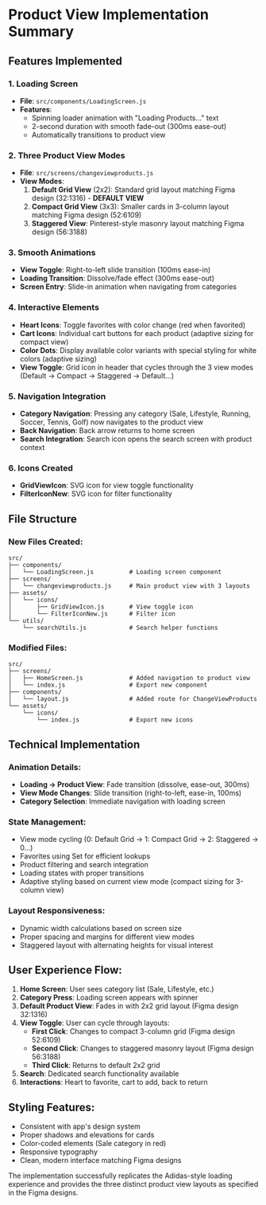 # Product View Implementation Summary

## Features Implemented

### 1. Loading Screen
- **File**: `src/components/LoadingScreen.js`
- **Features**:
  - Spinning loader animation with "Loading Products..." text
  - 2-second duration with smooth fade-out (300ms ease-out)
  - Automatically transitions to product view

### 2. Three Product View Modes
- **File**: `src/screens/changeviewproducts.js`
- **View Modes**:
  1. **Default Grid View** (2x2): Standard grid layout matching Figma design (32:1316) - **DEFAULT VIEW**
  2. **Compact Grid View** (3x3): Smaller cards in 3-column layout matching Figma design (52:6109)
  3. **Staggered View**: Pinterest-style masonry layout matching Figma design (56:3188)

### 3. Smooth Animations
- **View Toggle**: Right-to-left slide transition (100ms ease-in)
- **Loading Transition**: Dissolve/fade effect (300ms ease-out)
- **Screen Entry**: Slide-in animation when navigating from categories

### 4. Interactive Elements
- **Heart Icons**: Toggle favorites with color change (red when favorited)
- **Cart Icons**: Individual cart buttons for each product (adaptive sizing for compact view)
- **Color Dots**: Display available color variants with special styling for white colors (adaptive sizing)
- **View Toggle**: Grid icon in header that cycles through the 3 view modes (Default → Compact → Staggered → Default...)

### 5. Navigation Integration
- **Category Navigation**: Pressing any category (Sale, Lifestyle, Running, Soccer, Tennis, Golf) now navigates to the product view
- **Back Navigation**: Back arrow returns to home screen
- **Search Integration**: Search icon opens the search screen with product context

### 6. Icons Created
- **GridViewIcon**: SVG icon for view toggle functionality
- **FilterIconNew**: SVG icon for filter functionality

## File Structure

### New Files Created:
```
src/
├── components/
│   └── LoadingScreen.js          # Loading screen component
├── screens/
│   └── changeviewproducts.js     # Main product view with 3 layouts
├── assets/
│   └── icons/
│       ├── GridViewIcon.js       # View toggle icon
│       └── FilterIconNew.js      # Filter icon
└── utils/
    └── searchUtils.js            # Search helper functions
```

### Modified Files:
```
src/
├── screens/
│   ├── HomeScreen.js             # Added navigation to product view
│   └── index.js                  # Export new component
├── components/
│   └── layout.js                 # Added route for ChangeViewProducts
└── assets/
    └── icons/
        └── index.js              # Export new icons
```

## Technical Implementation

### Animation Details:
- **Loading → Product View**: Fade transition (dissolve, ease-out, 300ms)
- **View Mode Changes**: Slide transition (right-to-left, ease-in, 100ms)
- **Category Selection**: Immediate navigation with loading screen

### State Management:
- View mode cycling (0: Default Grid → 1: Compact Grid → 2: Staggered → 0...)
- Favorites using Set for efficient lookups
- Product filtering and search integration
- Loading states with proper transitions
- Adaptive styling based on current view mode (compact sizing for 3-column view)

### Layout Responsiveness:
- Dynamic width calculations based on screen size
- Proper spacing and margins for different view modes
- Staggered layout with alternating heights for visual interest

## User Experience Flow:

1. **Home Screen**: User sees category list (Sale, Lifestyle, etc.)
2. **Category Press**: Loading screen appears with spinner
3. **Default Product View**: Fades in with 2x2 grid layout (Figma design 32:1316)
4. **View Toggle**: User can cycle through layouts:
   - **First Click**: Changes to compact 3-column grid (Figma design 52:6109)
   - **Second Click**: Changes to staggered masonry layout (Figma design 56:3188)
   - **Third Click**: Returns to default 2x2 grid
5. **Search**: Dedicated search functionality available
6. **Interactions**: Heart to favorite, cart to add, back to return

## Styling Features:
- Consistent with app's design system
- Proper shadows and elevations for cards
- Color-coded elements (Sale category in red)
- Responsive typography
- Clean, modern interface matching Figma designs

The implementation successfully replicates the Adidas-style loading experience and provides the three distinct product view layouts as specified in the Figma designs.
